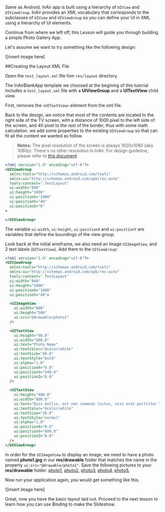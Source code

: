 Same as Android, InAir app is built using a hierarchy of `UIView` and `UIViewGroup`. InAir provides an XML vocabulary that corresponds to the subclasses of `UIView` and `UIViewGroup` so you can define your UI in XML using a hierarchy of UI elements.

Continue from where we left off, this Lesson will guide you through building a simple Photo Gallery App.


Let's assume we want to try something like the following design:

![insert image here]


##Creating the Layout XML File

Open the `test_layout.xml` file fom `res/layout` directory.

The InAirBlankApp template we choosed at the begining of this tutorial includes a `test_layout.xml` file with a __UIViewGroup__ and a __UITextView__ child view.

First, removes the `<UITextView>` element from the xml file.

Back to the design, we notice that most of the contents are located to the right side of the TV screen, with a distance of 1000 pixel to the left side of the screen, and 40 pixel to the rest of the border, thus with some math calculation. we add some properties to the existing `UIViewGroup` so that can fit all the content we wanted as follow.

> **Notes:** The pixel resolution of the screen is always 1920x1080 (aka 1080p). There's no other resolution in InAir. For design guideline, please refer to [this document](#design_guideline)

```xml
<?xml version="1.0" encoding="utf-8"?>
<UIViewGroup
  xmlns:tools="http://schemas.android.com/tools"
  xmlns:ui="http://schemas.android.com/apk/res-auto"
  tools:context=".TestLayout"
  ui:width="840"
  ui:height="1000"
  ui:positionX="1000"
  ui:positionY="40"
  ui:positionZ="0"
>

</UIViewGroup>
```
The variable `ui:width`, `ui:height`, `ui:positionX` and `ui:positionY` are variables that define the boundings of the view group.

Look back at the initial wireframe, we also need an Image `UIImageView`, and 2 text labels (`UITextView`). Add them to the `UIViewGroup`:

```xml
<?xml version="1.0" encoding="utf-8"?>
<UIViewGroup
  xmlns:tools="http://schemas.android.com/tools"
  xmlns:ui="http://schemas.android.com/apk/res-auto"
  tools:context=".TestLayout"
  ui:width="840"
  ui:height="1000"
  ui:positionX="1000"
  ui:positionY="40">

  <UIImageView
    ui:width="800"
    ui:height="500"
    ui:src="@drawable/photo1"
  />

  <UITextView
    ui:height="60.0"
    ui:width="800.0"
    ui:text="Photo Name"
    ui:textColor="@color/white"
    ui:textSize="40.0"
    ui:textStyle="bold"
    ui:alpha="1.0"
    ui:positionX="0.0"
    ui:positionY="540.0"
    ui:positionZ="0.0"
  />

  <UITextView
    ui:height="400.0"
    ui:width="800.0"
    ui:text="Duis mollis, est non commodo luctus, nisi erat porttitor ligula, eget lacinia odio sem nec elit. Maecenas sed diam eget risus varius blandit sit amet non magna. Cras justo odio, dapibus ac facilisis in, egestas eget quam. Sed posuere consectetur est at lobortis. Sed posuere consectetur est at lobortis. Maecenas sed diam eget risus varius blandit sit amet non magna. Donec id elit non mi porta gravida at eget metus."
    ui:textColor="@color/white"
    ui:textSize="20.0"
    ui:textStyle="normal"
    ui:alpha="1.0"
    ui:positionX="0.0"
    ui:positionY="600.0"
    ui:positionZ="0.0"
  />
</UIViewGroup>
```

In order for the `UIImageView` to display an image, we need to have a photo named **photo1.jpg** in our **res/drawable** folder that matches the name in the property `ui:src="@drawable/photo1"`. Save the following pictures to your **res/drawable** folder: [photo1](http://inair.tv/wp-content/uploads/shared/photo1.jpg), [photo2](http://inair.tv/wp-content/uploads/shared/photo2.jpg), [photo3](http://inair.tv/wp-content/uploads/shared/photo3.jpg), [photo4](http://inair.tv/wp-content/uploads/shared/photo4.jpg), [photo5](http://inair.tv/wp-content/uploads/shared/photo5.jpg),

Now run your application again, you would get something like this.

![insert image here]

Great, now you have the basic layout laid out. Proceed to the next lesson to learn how you can use *Binding* to make the Slideshow.